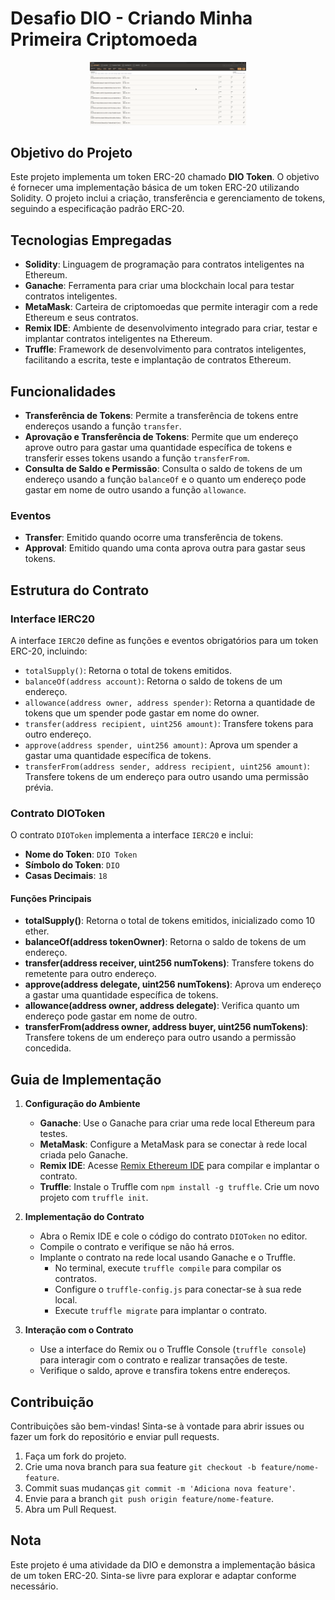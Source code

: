 # Desafio DIO - Criando Minha Primeira Criptomoeda

<div align="center">
  <img src="Logo.png" alt="Ethereum Logo" width="250" />
</div>

## Objetivo do Projeto

Este projeto implementa um token ERC-20 chamado **DIO Token**. O objetivo é fornecer uma implementação básica de um token ERC-20 utilizando Solidity. O projeto inclui a criação, transferência e gerenciamento de tokens, seguindo a especificação padrão ERC-20.

## Tecnologias Empregadas

- **Solidity**: Linguagem de programação para contratos inteligentes na Ethereum.
- **Ganache**: Ferramenta para criar uma blockchain local para testar contratos inteligentes.
- **MetaMask**: Carteira de criptomoedas que permite interagir com a rede Ethereum e seus contratos.
- **Remix IDE**: Ambiente de desenvolvimento integrado para criar, testar e implantar contratos inteligentes na Ethereum.
- **Truffle**: Framework de desenvolvimento para contratos inteligentes, facilitando a escrita, teste e implantação de contratos Ethereum.

## Funcionalidades

- **Transferência de Tokens**: Permite a transferência de tokens entre endereços usando a função `transfer`.
- **Aprovação e Transferência de Tokens**: Permite que um endereço aprove outro para gastar uma quantidade específica de tokens e transferir esses tokens usando a função `transferFrom`.
- **Consulta de Saldo e Permissão**: Consulta o saldo de tokens de um endereço usando a função `balanceOf` e o quanto um endereço pode gastar em nome de outro usando a função `allowance`.

### Eventos

- **Transfer**: Emitido quando ocorre uma transferência de tokens.
- **Approval**: Emitido quando uma conta aprova outra para gastar seus tokens.

## Estrutura do Contrato

### Interface IERC20

A interface `IERC20` define as funções e eventos obrigatórios para um token ERC-20, incluindo:

- `totalSupply()`: Retorna o total de tokens emitidos.
- `balanceOf(address account)`: Retorna o saldo de tokens de um endereço.
- `allowance(address owner, address spender)`: Retorna a quantidade de tokens que um spender pode gastar em nome do owner.
- `transfer(address recipient, uint256 amount)`: Transfere tokens para outro endereço.
- `approve(address spender, uint256 amount)`: Aprova um spender a gastar uma quantidade específica de tokens.
- `transferFrom(address sender, address recipient, uint256 amount)`: Transfere tokens de um endereço para outro usando uma permissão prévia.

### Contrato DIOToken

O contrato `DIOToken` implementa a interface `IERC20` e inclui:

- **Nome do Token**: `DIO Token`
- **Símbolo do Token**: `DIO`
- **Casas Decimais**: `18`

#### Funções Principais

- **totalSupply()**: Retorna o total de tokens emitidos, inicializado como 10 ether.
- **balanceOf(address tokenOwner)**: Retorna o saldo de tokens de um endereço.
- **transfer(address receiver, uint256 numTokens)**: Transfere tokens do remetente para outro endereço.
- **approve(address delegate, uint256 numTokens)**: Aprova um endereço a gastar uma quantidade específica de tokens.
- **allowance(address owner, address delegate)**: Verifica quanto um endereço pode gastar em nome de outro.
- **transferFrom(address owner, address buyer, uint256 numTokens)**: Transfere tokens de um endereço para outro usando a permissão concedida.

## Guia de Implementação

1. **Configuração do Ambiente**
   - **Ganache**: Use o Ganache para criar uma rede local Ethereum para testes.
   - **MetaMask**: Configure a MetaMask para se conectar à rede local criada pelo Ganache.
   - **Remix IDE**: Acesse [Remix Ethereum IDE](https://remix.ethereum.org) para compilar e implantar o contrato.
   - **Truffle**: Instale o Truffle com `npm install -g truffle`. Crie um novo projeto com `truffle init`.

2. **Implementação do Contrato**
   - Abra o Remix IDE e cole o código do contrato `DIOToken` no editor.
   - Compile o contrato e verifique se não há erros.
   - Implante o contrato na rede local usando Ganache e o Truffle.
     - No terminal, execute `truffle compile` para compilar os contratos.
     - Configure o `truffle-config.js` para conectar-se à sua rede local.
     - Execute `truffle migrate` para implantar o contrato.

3. **Interação com o Contrato**
   - Use a interface do Remix ou o Truffle Console (`truffle console`) para interagir com o contrato e realizar transações de teste.
   - Verifique o saldo, aprove e transfira tokens entre endereços.

## Contribuição

Contribuições são bem-vindas! Sinta-se à vontade para abrir issues ou fazer um fork do repositório e enviar pull requests.

1. Faça um fork do projeto.
2. Crie uma nova branch para sua feature `git checkout -b feature/nome-feature`.
3. Commit suas mudanças `git commit -m 'Adiciona nova feature'`.
4. Envie para a branch `git push origin feature/nome-feature`.
5. Abra um Pull Request.

## Nota

Este projeto é uma atividade da DIO e demonstra a implementação básica de um token ERC-20. Sinta-se livre para explorar e adaptar conforme necessário.
